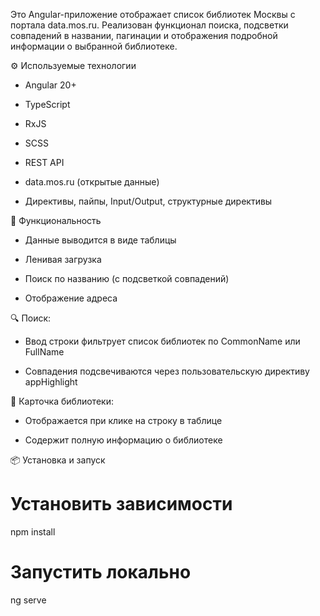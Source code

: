 Это Angular-приложение отображает список библиотек Москвы с портала data.mos.ru. Реализован функционал поиска, подсветки совпадений в названии, пагинации и отображения подробной информации о выбранной библиотеке.

⚙️ Используемые технологии
- Angular 20+

- TypeScript

- RxJS

- SCSS

- REST API

- data.mos.ru (открытые данные)

- Директивы, пайпы, Input/Output, структурные директивы

🚀 Функциональность

- Данные выводится в виде таблицы

- Ленивая загрузка

- Поиск по названию (с подсветкой совпадений)

- Отображение адреса

🔍 Поиск:

- Ввод строки фильтрует список библиотек по CommonName или FullName

- Совпадения подсвечиваются через пользовательскую директиву appHighlight

🧠 Карточка библиотеки:

- Отображается при клике на строку в таблице

- Содержит полную информацию о библиотеке

📦 Установка и запуск
# Установить зависимости
npm install

# Запустить локально
ng serve